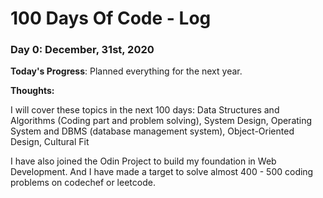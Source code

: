 # 100 Days Of Code - Log

### Day 0: December, 31st, 2020

**Today's Progress**: Planned everything for the next year.

**Thoughts:** 

I will cover these topics in the next 100 days: Data Structures and Algorithms (Coding part and problem solving), System Design, Operating System and DBMS (database management system), Object-Oriented Design, Cultural Fit

I have also joined the Odin Project to build my foundation in Web Development.
And I have made a target to solve almost 400 - 500 coding problems on codechef or leetcode.
